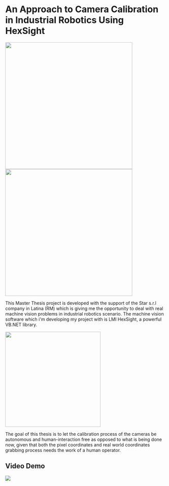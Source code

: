 # An Approach to Camera Calibration in Industrial Robotics Using HexSight

<a href="https://www.dis.uniroma1.it/"><img src="http://www.dis.uniroma1.it/sites/default/files/marchio%20logo%20eng%20jpg.jpg" width="400"></a>
<a href="https://www.icapgroup.it/"><img src="https://www.icapgroup.it/images/logo-dark.png" width="400"></a>

This Master Thesis project is developed with the support of the Star s.r.l company in Latina (RM) which is giving me the opportunity to deal with real machine vision problems in industrial robotics scenario. The machine vision software which i'm developing my project with is LMI HexSight, a powerful VB.NET library.

<a href="https://lmi3d.com/products/gocator/hexsight"><img src="https://lmi3d.com/wp-content/uploads/2020/12/lmi_technologies-4.svg" width="300"></a>

The goal of this thesis is to let the calibration process of the cameras be autonomous and human-interaction free as opposed to what is being done now, given that both the pixel coordinates and real world coordinates grabbing process needs the work of a human operator.


## Video Demo
![](./demo.gif)
